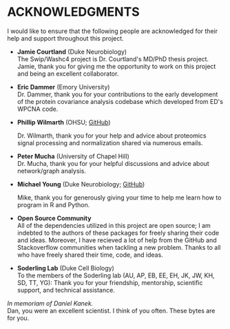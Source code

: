 # ACKNOWLEDGMENTS

I would like to ensure that the following people are acknowledged for their
help and support throughout this project.

* __Jamie Courtland__ (Duke Neurobiology)  
  The Swip/Washc4 project is Dr. Courtland's MD/PhD thesis project. 
  Jamie, thank you for giving me the opportunity to work on this 
  project and being an excellent collaborator. 


* __Eric Dammer__ (Emory University)  
  Dr. Dammer, thank you for your contributions to the early development of the 
  protein covariance analysis codebase which developed from ED's WPCNA code.


* __Phillip Wilmarth__ (OHSU; [GitHub](https://github.com/pwilmart))   

  Dr. Wilmarth, thank you for your help and advice about proteomics signal processing and normalization 
  shared via numerous emails.


* __Peter Mucha__ (University of Chapel Hill)  
  Dr. Mucha, thank you for your helpful discussions and advice about network/graph analysis.


* __Michael Young__ (Duke Neurobiology; [GitHub](https://github.com/neuro-myoung))  
 
  Mike, thank you for generously giving your time to help me learn how to program in R and Python.


* __Open Source Community__   
  All of the dependencies utilized in this project are 
  open source; I am indebted to the authors of these packages for freely sharing 
  their code and ideas. Moreover, I have recieved a lot of help from the GitHub 
  and Stackoverflow communities when tackling a new problem. 
  Thanks to all who have freely shared their time, code, and ideas.


* __Soderling Lab__ (Duke Cell Biology)  
  To the members of the Soderling lab (AU, AP, EB, EE, EH, JK, JW, KH, SD, TT, YG):
  Thank you for your friendship, mentorship, scientific support, and technical assistance. 


_In memoriam of Daniel Kanek._   
Dan, you were an excellent scientist. I think of you often. These bytes are for you.
